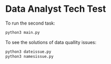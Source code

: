 # Data Analyst Tech Test

To run the second task:

```bash
python3 main.py
```

To see the solutions of data quallity issues:

```bash
python3 dateissue.py
python3 namesissue.py
```

